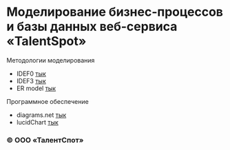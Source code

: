 # Моделирование бизнес-процессов и базы данных веб-сервиса «TalentSpot»

Методологии моделирования
- IDEF0 [тык](https://ru.wikipedia.org/wiki/IDEF0)
- IDEF3 [тык](https://ru.wikipedia.org/wiki/IDEF3)
- ER model [тык](https://en.wikipedia.org/wiki/Entity%E2%80%93relationship_model)

Программное обеспечение 
- diagrams.net [тык](https://app.diagrams.net/)
- lucidChart [тык](https://www.lucidchart.com/pages/ru)

### © ООО «ТалентСпот»
